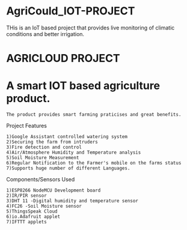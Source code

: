 # AgriCould_IOT-PROJECT
THis is an IoT based project that provides live monitoring of climatic conditions and better irrigation.

# AGRICLOUD PROJECT

# A smart IOT based agriculture product.

    The product provides smart farming praticises and great benefits.

Project Features
    
    1)Google Assistant controlled watering system
    2)Securing the farm from intruders
    3)Fire detection and control
    4)Air/Atmosphere Humidity and Temperature analysis
    5)Soil Moisture Measurement
    6)Regular Notification to the Farmer's mobile on the farms status
    7)Supports huge number of different Languages.

Components/Sensors Used

    1)ESP8266 NodeMCU Development board
    2)IR/PIR sensor
    3)DHT 11 -Digital humidity and temperature sensor
    4)FC26 -Soil Moisture sensor
    5)ThingsSpeak Cloud
    6)io.Adafruit applet
    7)IFTTT applets

